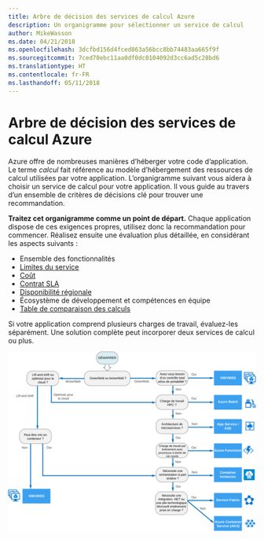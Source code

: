 ```yaml
---
title: Arbre de décision des services de calcul Azure
description: Un organigramme pour sélectionner un service de calcul
author: MikeWasson
ms.date: 04/21/2018
ms.openlocfilehash: 3dcfbd156d4fced863a56bcc8bb74483aa665f9f
ms.sourcegitcommit: 7ced70ebc11aa0df0dc0104092d3cc6ad5c28bd6
ms.translationtype: HT
ms.contentlocale: fr-FR
ms.lasthandoff: 05/11/2018
---
```

# <a name="decision-tree-for-azure-compute-services"></a>Arbre de décision des services de calcul Azure

Azure offre de nombreuses manières d’héberger votre code d’application. Le terme *calcul* fait référence au modèle d’hébergement des ressources de calcul utilisées par votre application. L’organigramme suivant vous aidera à choisir un service de calcul pour votre application. Il vous guide au travers d’un ensemble de critères de décisions clé pour trouver une recommandation. 

**Traitez cet organigramme comme un point de départ.** Chaque application dispose de ces exigences propres, utilisez donc la recommandation pour commencer. Réalisez ensuite une évaluation plus détaillée, en considérant les aspects suivants :
 
- Ensemble des fonctionnalités
- [Limites du service](/azure/azure-subscription-service-limits)
- [Coût](https://azure.microsoft.com/pricing/)
- [Contrat SLA](https://azure.microsoft.com/support/legal/sla/)
- [Disponibilité régionale](https://azure.microsoft.com/global-infrastructure/services/)
- Écosystème de développement et compétences en équipe
- [Table de comparaison des calculs](./compute-comparison.md)

Si votre application comprend plusieurs charges de travail, évaluez-les séparément. Une solution complète peut incorporer deux services de calcul ou plus.

![](../images/compute-decision-tree.svg)

